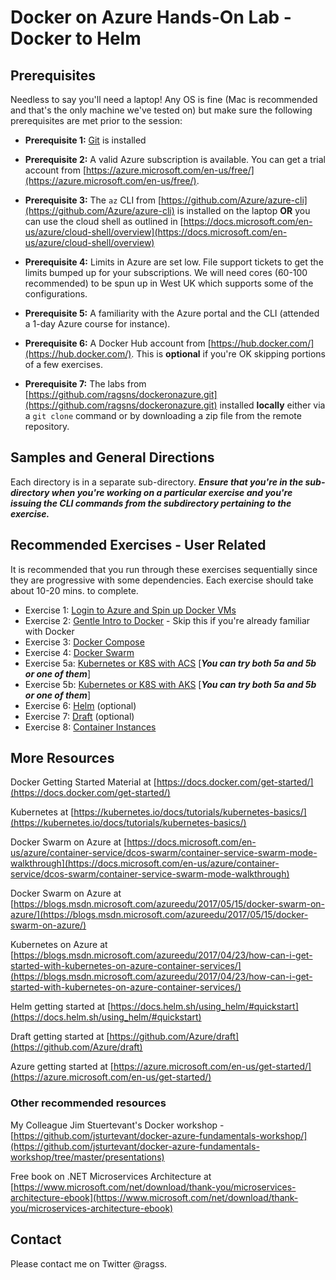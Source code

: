 # Docker on Azure Hands-On Lab - Docker to Helm

## Prerequisites

Needless to say you'll need a laptop! Any OS is fine (Mac is recommended and that's the only machine we've tested on) but make sure the following prerequisites are met prior to the session:

- **Prerequisite 1:** [Git](http://git-scm.com/downloads) is installed

- **Prerequisite 2:** A valid Azure subscription is available. You can get a trial account from [https://azure.microsoft.com/en-us/free/](https://azure.microsoft.com/en-us/free/).

- **Prerequisite 3:** The `az` CLI from [https://github.com/Azure/azure-cli](https://github.com/Azure/azure-cli) is installed on the laptop **OR** you can use the cloud shell as outlined in [https://docs.microsoft.com/en-us/azure/cloud-shell/overview](https://docs.microsoft.com/en-us/azure/cloud-shell/overview)

- **Prerequisite 4:** Limits in Azure are set low. File support tickets to get the limits bumped up for your subscriptions. We will need cores (60-100 recommended) to be spun up in West UK which supports some of the configurations.

- **Prerequisite 5:** A familiarity with the Azure portal and the CLI (attended a 1-day Azure course for instance).

- **Prerequisite 6:** A Docker Hub account from [https://hub.docker.com/](https://hub.docker.com/). This is **optional** if you're OK skipping portions of a few exercises.

- **Prerequisite 7:** The labs from [https://github.com/ragsns/dockeronazure.git](https://github.com/ragsns/dockeronazure.git) installed **locally** either via a `git clone` command or by downloading a zip file from the remote repository.


## Samples and General Directions

Each directory is in a separate sub-directory. ***Ensure that you're in the sub-directory when you're working on a particular exercise and you're issuing the CLI commands from the subdirectory pertaining to the exercise.***


## Recommended Exercises - User Related

It is recommended that you run through these exercises sequentially since they are progressive with some dependencies. Each exercise should take about 10-20 mins. to complete.

- Exercise 1: [Login to Azure and Spin up Docker VMs](exercises/ex1)
- Exercise 2: [Gentle Intro to Docker](exercises/ex2) - Skip this if you're already familiar with Docker
- Exercise 3: [Docker Compose](exercises/ex3)
- Exercise 4: [Docker Swarm](exercises/ex4)
- Exercise 5a: [Kubernetes or K8S with ACS](exercises/ex5a) [***You can try both 5a and 5b or one of them***]
- Exercise 5b: [Kubernetes or K8S with AKS](exercises/ex5b) [***You can try both 5a and 5b or one of them***]
- Exercise 6: [Helm](exercises/ex6) (optional)
- Exercise 7: [Draft](exercises/ex7) (optional)
- Exercise 8: [Container Instances](exercises/ex8)

## More Resources

Docker Getting Started Material at [https://docs.docker.com/get-started/](https://docs.docker.com/get-started/)

Kubernetes at [https://kubernetes.io/docs/tutorials/kubernetes-basics/](https://kubernetes.io/docs/tutorials/kubernetes-basics/)

Docker Swarm on Azure at [https://docs.microsoft.com/en-us/azure/container-service/dcos-swarm/container-service-swarm-mode-walkthrough](https://docs.microsoft.com/en-us/azure/container-service/dcos-swarm/container-service-swarm-mode-walkthrough)

Docker Swarm on Azure at [https://blogs.msdn.microsoft.com/azureedu/2017/05/15/docker-swarm-on-azure/](https://blogs.msdn.microsoft.com/azureedu/2017/05/15/docker-swarm-on-azure/)

Kubernetes on Azure at [https://blogs.msdn.microsoft.com/azureedu/2017/04/23/how-can-i-get-started-with-kubernetes-on-azure-container-services/](https://blogs.msdn.microsoft.com/azureedu/2017/04/23/how-can-i-get-started-with-kubernetes-on-azure-container-services/)

Helm getting started at [https://docs.helm.sh/using_helm/#quickstart](https://docs.helm.sh/using_helm/#quickstart)

Draft getting started at [https://github.com/Azure/draft](https://github.com/Azure/draft)

Azure getting started at [https://azure.microsoft.com/en-us/get-started/](https://azure.microsoft.com/en-us/get-started/)

### Other recommended resources

My Colleague Jim Stuertevant's Docker workshop - [https://github.com/jsturtevant/docker-azure-fundamentals-workshop/](https://github.com/jsturtevant/docker-azure-fundamentals-workshop/tree/master/presentations)

Free book on .NET Microservices Architecture at
[https://www.microsoft.com/net/download/thank-you/microservices-architecture-ebook](https://www.microsoft.com/net/download/thank-you/microservices-architecture-ebook)


## Contact

Please contact me on Twitter @ragss.

